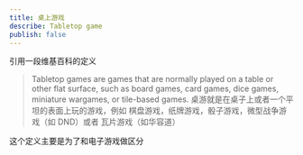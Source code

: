 ```yaml
---
title: 桌上游戏
describe: Tabletop game
publish: false
---
```


引用一段维基百科的定义

> Tabletop games are games that are normally played on a table or other flat surface, such as board games, card games, dice games, miniature wargames, or tile-based games.
> 桌游就是在桌子上或者一个平坦的表面上玩的游戏，例如 棋盘游戏，纸牌游戏，骰子游戏，微型战争游戏（如 DND）或者 瓦片游戏（如华容道）

这个定义主要是为了和电子游戏做区分
